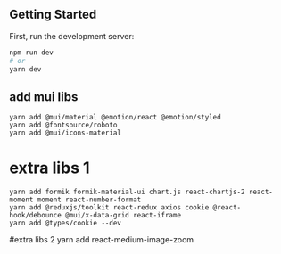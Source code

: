## Getting Started

First, run the development server:

```bash
npm run dev
# or
yarn dev
```

## add mui libs

```
yarn add @mui/material @emotion/react @emotion/styled
yarn add @fontsource/roboto
yarn add @mui/icons-material
```

# extra libs 1

```
yarn add formik formik-material-ui chart.js react-chartjs-2 react-moment moment react-number-format
yarn add @reduxjs/toolkit react-redux axios cookie @react-hook/debounce @mui/x-data-grid react-iframe
yarn add @types/cookie --dev
```

#extra libs 2
yarn add react-medium-image-zoom
